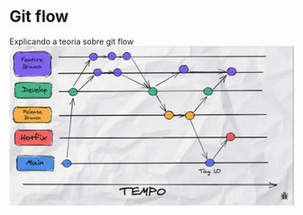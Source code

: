 # Git flow
Explicando a teoria sobre git flow
![alt text](https://github.com/7-Silva/git-flow-teste/blob/main/git-flow-imagem.jpeg?raw=true)
